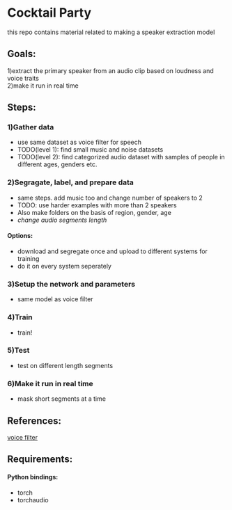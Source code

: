 
# Cocktail Party
this repo contains material related to making a speaker extraction model

## Goals:
1)extract the primary speaker from an audio clip based on loudness and voice traits   
2)make it run in real time

## Steps:
### 1)Gather data
- use same dataset as voice filter for speech
- TODO(level 1): find small music and noise datasets
- TODO(level 2): find categorized audio dataset with samples of people in different ages, genders etc.
### 2)Segragate, label, and prepare data
- same steps. add music too and change number of speakers to 2
- TODO: use harder examples with more than 2 speakers
- Also make folders on the basis of region, gender, age
- _change audio segments length_
#### Options:
- download and segregate once and upload to different systems for training
- do it on every system seperately
### 3)Setup the network and parameters
- same model as voice filter
### 4)Train
- train!
### 5)Test
- test on different length segments
### 6)Make it run in real time
- mask short segments at a time 

## References:
[voice filter](https://google.github.io/speaker-id/publications/VoiceFilter/)

## Requirements:
#### Python bindings:
- torch
- torchaudio
